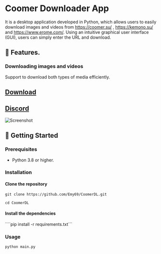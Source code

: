 # Coomer Downloader App 
It is a desktop application developed in Python, which allows users to easily download images and videos from https://coomer.su/ , https://kemono.su/ and https://www.erome.com/. Using an intuitive graphical user interface (GUI), users can simply enter the URL and download.

## 🌟 Features.
    
### Downloading images and videos
Support to download both types of media efficiently.

## 
## [Download](https://github.com/Emy69/CoomerDL/releases) 
## [Discord](https://discord.gg/u5CawUYZGk)
![Screenshot](https://github.com/Emy69/CoomerDL/blob/main/resources/screenshots/Screenshot%202024-03-25.png)



## 🚀 Getting Started

### Prerequisites
- Python 3.8 or higher.

### Installation

#### Clone the repository
````git clone https://github.com/Emy69/CoomerDL.git````

````cd CoomerDL````

#### Install the dependencies
````pip install -r requirements.txt```

### Usage
````python main.py````
